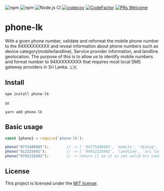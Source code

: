 ![npm](https://img.shields.io/npm/dt/phone-lk) ![npm](https://img.shields.io/npm/v/phone-lk) ![Node.js CI](https://github.com/kushanshamika/phone-lk/workflows/Node.js%20CI/badge.svg) [![codecov](https://codecov.io/gh/kushanshamika/phone-lk/branch/master/graph/badge.svg)](https://codecov.io/gh/kushanshamika/phone-lk) [![CodeFactor](https://www.codefactor.io/repository/github/kushanshamika/phone-lk/badge)](https://www.codefactor.io/repository/github/kushanshamika/phone-lk) [![PRs Welcome](https://img.shields.io/badge/PRs-welcome-brightgreen.svg?style=flat-square)](http://makeapullrequest.com)

# phone-lk 

With a given phone number, validate and reformat the mobile phone number to the 94XXXXXXXXX and reveal information about phone numbers such as device category(mobile/landline), Service provider information, and landline geolocation. The purpose of this is to allow us to identify mobile numbers and format number to 94XXXXXXXXX that requires most local SMS gateway providers in Sri Lanka.  🇱🇰

## Install
```
npm install phone-lk
```

or

```
yarn add phone-lk
```

##  Basic usage

```js
const {phone} = require('phone-lk');

phone("0775489485");        // -> [ '94775489485', 'mobile', 'dialog', null ]
phone("912225492");         // -> [ '94912225492', 'landline', 'sri lanka telecom', 'galle' ]
phone("0792225492");        // -> return [] as it is not valid Sri Lanka phone number
```

## License

This project is licensed under the [MIT license](https://github.com/kushanshamika/phone-lk/blob/master/LICENSE).
